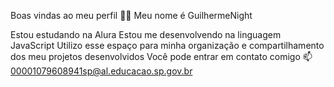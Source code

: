 Boas vindas ao meu perfil 💙💙
Meu nome é GuilhermeNight

Estou estudando na Alura
Estou me desenvolvendo na linguagem JavaScript
Utilizo esse espaço para minha organização e compartilhamento dos meu projetos desenvolvidos
Você pode entrar em contato comigo 📫
00001079608941sp@al.educacao.sp.gov.br
